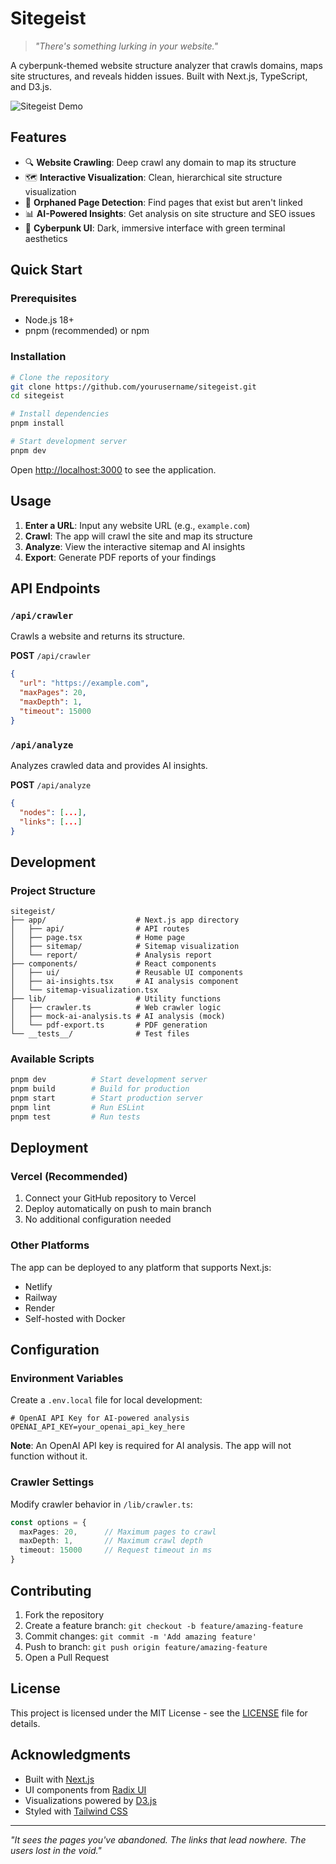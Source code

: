 # Sitegeist

> *"There's something lurking in your website."*

A cyberpunk-themed website structure analyzer that crawls domains, maps site structures, and reveals hidden issues. Built with Next.js, TypeScript, and D3.js.

![Sitegeist Demo](https://via.placeholder.com/800x400/000000/00ff00?text=Sitegeist+Demo)

## Features

- 🔍 **Website Crawling**: Deep crawl any domain to map its structure
- 🗺️ **Interactive Visualization**: Clean, hierarchical site structure visualization
- 👻 **Orphaned Page Detection**: Find pages that exist but aren't linked
- 📊 **AI-Powered Insights**: Get analysis on site structure and SEO issues
- 🎨 **Cyberpunk UI**: Dark, immersive interface with green terminal aesthetics

## Quick Start

### Prerequisites

- Node.js 18+ 
- pnpm (recommended) or npm

### Installation

```bash
# Clone the repository
git clone https://github.com/yourusername/sitegeist.git
cd sitegeist

# Install dependencies
pnpm install

# Start development server
pnpm dev
```

Open [http://localhost:3000](http://localhost:3000) to see the application.

## Usage

1. **Enter a URL**: Input any website URL (e.g., `example.com`)
2. **Crawl**: The app will crawl the site and map its structure
3. **Analyze**: View the interactive sitemap and AI insights
4. **Export**: Generate PDF reports of your findings

## API Endpoints

### `/api/crawler`
Crawls a website and returns its structure.

**POST** `/api/crawler`
```json
{
  "url": "https://example.com",
  "maxPages": 20,
  "maxDepth": 1,
  "timeout": 15000
}
```

### `/api/analyze`
Analyzes crawled data and provides AI insights.

**POST** `/api/analyze`
```json
{
  "nodes": [...],
  "links": [...]
}
```

## Development

### Project Structure

```
sitegeist/
├── app/                    # Next.js app directory
│   ├── api/                # API routes
│   ├── page.tsx            # Home page
│   ├── sitemap/            # Sitemap visualization
│   └── report/             # Analysis report
├── components/             # React components
│   ├── ui/                 # Reusable UI components
│   ├── ai-insights.tsx     # AI analysis component
│   └── sitemap-visualization.tsx
├── lib/                    # Utility functions
│   ├── crawler.ts          # Web crawler logic
│   ├── mock-ai-analysis.ts # AI analysis (mock)
│   └── pdf-export.ts       # PDF generation
└── __tests__/              # Test files
```

### Available Scripts

```bash
pnpm dev          # Start development server
pnpm build        # Build for production
pnpm start        # Start production server
pnpm lint         # Run ESLint
pnpm test         # Run tests
```

## Deployment

### Vercel (Recommended)

1. Connect your GitHub repository to Vercel
2. Deploy automatically on push to main branch
3. No additional configuration needed

### Other Platforms

The app can be deployed to any platform that supports Next.js:
- Netlify
- Railway
- Render
- Self-hosted with Docker

## Configuration

### Environment Variables

Create a `.env.local` file for local development:

```env
# OpenAI API Key for AI-powered analysis
OPENAI_API_KEY=your_openai_api_key_here
```

**Note**: An OpenAI API key is required for AI analysis. The app will not function without it.

### Crawler Settings

Modify crawler behavior in `/lib/crawler.ts`:

```typescript
const options = {
  maxPages: 20,      // Maximum pages to crawl
  maxDepth: 1,       // Maximum crawl depth
  timeout: 15000     // Request timeout in ms
}
```

## Contributing

1. Fork the repository
2. Create a feature branch: `git checkout -b feature/amazing-feature`
3. Commit changes: `git commit -m 'Add amazing feature'`
4. Push to branch: `git push origin feature/amazing-feature`
5. Open a Pull Request

## License

This project is licensed under the MIT License - see the [LICENSE](LICENSE) file for details.

## Acknowledgments

- Built with [Next.js](https://nextjs.org/)
- UI components from [Radix UI](https://www.radix-ui.com/)
- Visualizations powered by [D3.js](https://d3js.org/)
- Styled with [Tailwind CSS](https://tailwindcss.com/)

---

*"It sees the pages you've abandoned. The links that lead nowhere. The users lost in the void."*
